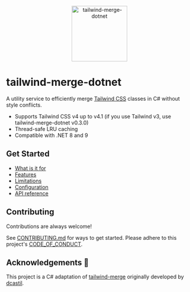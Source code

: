 <div align="center">
    <br />
    <a href="https://github.com/desmondinho/tailwind-merge-dotnet">
        <img src="https://raw.githubusercontent.com/desmondinho/tailwind-merge-dotnet/HEAD/assets/logo.svg" alt="tailwind-merge-dotnet" height="150px" />
    </a>
</div>

# tailwind-merge-dotnet

A utility service to efficiently merge [Tailwind CSS](https://tailwindcss.com) classes in C# without style conflicts.

- Supports Tailwind CSS v4 up to v4.1 (if you use Tailwind v3, use tailwind-merge-dotnet v0.3.0)
- Thread-safe LRU caching
- Compatible with .NET 8 and 9

## Get Started

- [What is it for](./what-is-it-for.md)
- [Features](./features.md)
- [Limitations](./limitations.md)
- [Configuration](./configuration.md)
- [API reference](./api-reference.md)

## Contributing

Contributions are always welcome!

See [CONTRIBUTING.md](CONTRIBUTING.md) for ways to get started. Please adhere to this project's [CODE_OF_CONDUCT](CODE_OF_CONDUCT.md).

## Acknowledgements 🙏

This project is a C# adaptation of [tailwind-merge](https://github.com/dcastil/tailwind-merge) originally developed by [dcastil](https://github.com/dcastil).
